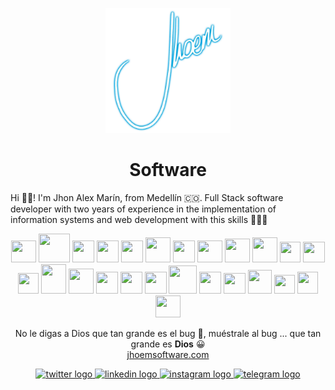 <!--
### Hi there 👋
**JhoemSoftware/JhoemSoftware** is a ✨ _special_ ✨ repository because its `README.md` (this file) appears on your GitHub profile.
Here are some ideas to get you started:
- 🔭 I’m currently working on ...
- 🌱 I’m currently learning ...
- 👯 I’m looking to collaborate on ...
- 🤔 I’m looking for help with ...
- 💬 Ask me about ...
- 📫 How to reach me: ...
- 😄 Pronouns: ...
- ⚡ Fun fact: ...
-->
<!-- <p align='center'>
	<img src="https://i.ibb.co/hcjmvZL/jhonem-Azul.png" style="width: 200px;">
</p> -->
<p align='center'>
	<img src="https://raw.githubusercontent.com/JhoemSoftware/JhoemSoftwareWebReact/master/public/jhoemAzul.webp" style="width: 200px;">
</p>

<h1 align='center'>Software</h1>

Hi 👋🏼! I'm Jhon Alex Marín, from Medellín  🇨🇴. Full Stack software developer with two years of experience in the implementation of information systems and web development with this skills 👨🏻‍💻

<p align='center'>
    <!-- GIT -->
<img src="https://cdn.icon-icons.com/icons2/2107/PNG/512/file_type_git_icon_130581.png" style="width:40px;height:35px">
<!-- Docker -->
<img src="https://cdn.icon-icons.com/icons2/2415/PNG/512/docker_original_logo_icon_146556.png" style="width:50px;height:46px">
<!-- HTML -->
<img src="https://cdn.icon-icons.com/icons2/2107/PNG/512/file_type_html_icon_130541.png" style="width:35px;height:35px">
<!-- CSS -->
<img src="https://cdn.icon-icons.com/icons2/2107/PNG/512/file_type_css_icon_130661.png" style="width:35px;height:35px">
<!-- Bootstrap -->
<img src="https://imgs.search.brave.com/uDLbeMEBxKvamOj0mQ7eLH0-vR_btuM6B3w5CY90x6c/rs:fit:872:807:1/g:ce/aHR0cHM6Ly93d3cu/cGluY2xpcGFydC5j/b20vcGljZGlyL2Jp/Zy8zNS0zNTM5MzJf/Ym9vdHN0cmFwLWJv/b3RzdHJhcC00LWxv/Z28tcG5nLWNsaXBh/cnQucG5n" style="width:35px;height:35px">
<!-- Tailwind -->
<img src="https://cdn.icon-icons.com/icons2/2107/PNG/512/file_type_tailwind_icon_130128.png" style="width:40px;height:40px">
<!-- JS -->
<img src="https://cdn.icon-icons.com/icons2/2107/PNG/512/file_type_js_official_icon_130509.png" style="width:35px;height:35px">
<!-- TS -->
<img src="https://cdn.icon-icons.com/icons2/2107/PNG/512/file_type_typescript_official_icon_130107.png" style="width:40px;height:35px">
<!-- Node -->
<img src="https://cdn.icon-icons.com/icons2/2107/PNG/512/file_type_node_icon_130301.png" style="width:40px;height:38px">
<!-- Express -->
<img src="https://jsurt.github.io/jacks-portfolio/images/color-express-icon%20(1).png" style="width:40px;height:40px">
<!-- NestJS -->
<img src="https://cdn.icon-icons.com/icons2/2699/PNG/512/nestjs_logo_icon_168087.png" style="width:33px;height:33px">
<!-- Graphql -->
<img src="https://cdn.icon-icons.com/icons2/2107/PNG/512/file_type_graphql_icon_130564.png" style="width:35px;height:33px">
<!-- Jest -->
<img src="https://cdn.icon-icons.com/icons2/2107/PNG/512/file_type_jest_snapshot_icon_130513.png" style="width:33px;height:33px">
<!-- Handlebars -->
<img src="https://cdn.icon-icons.com/icons2/2107/PNG/512/file_type_handlebars_icon_130555.png" style="width:40px;height:47px">
<!-- Pug -->
<img src="https://cdn.icon-icons.com/icons2/2699/PNG/512/pugjs_logo_icon_170825.png" style="width:40px;height:40px">
<!-- React -->
<img src="https://cdn.icon-icons.com/icons2/2415/PNG/512/react_original_logo_icon_146374.png" style="width:35px;height:35px">
<!-- Next -->
<img src="https://pbs.twimg.com/profile_images/1565710214019444737/if82cpbS_400x400.jpg" style="width:35px;height:35px">
<!-- Vue -->
<img src="https://cdn.icon-icons.com/icons2/2107/PNG/512/file_type_vue_icon_130078.png" style="width:35px;height:35px">
<!-- PHP -->
<img src="https://cdn.icon-icons.com/icons2/2107/PNG/512/file_type_php_icon_130266.png" style="width:45px;height:45px">
<!-- Laravel -->
<img src="https://cdn.icon-icons.com/icons2/2699/PNG/512/laravel_logo_icon_168331.png" style="width:35px;height:35px">
<!-- Livewire -->
<img src="https://imgs.search.brave.com/6iqlYN3nj1G5hHx8r-E8hd3HPDcOO71f-cUe6ynN5IE/rs:fit:653:653:1/g:ce/aHR0cHM6Ly9pbmR5/a29uaW5nLm5sL3dw/LWNvbnRlbnQvdXBs/b2Fkcy8yMDIwLzAz/L0xpdmV3aXJlLnBu/Zw" style="width:35px;height:33px">
<!-- Mongo -->
<img src="https://cdn.icon-icons.com/icons2/2107/PNG/512/file_type_mongo_icon_130383.png" style="width:38px;height:38px">
<!-- SQL Server -->
<img src="https://i.ibb.co/nRPfJty/sql.png" style="width:33px;height:30px">
<!-- Postgres -->
<img src="https://cdn.icon-icons.com/icons2/2699/PNG/512/postgresql_src_logo_icon_170834.png" style="width:33px;height:35px">
<!-- Mysql -->
<img src="https://cdn.icon-icons.com/icons2/2699/PNG/512/mysql_official_logo_icon_169938.png" style="width:40px;height:35px">
</p>

<p align='center'>No le digas a Dios que tan grande es el bug 🐞, muéstrale al bug ... que tan grande es <b>Dios</b> 😀<br>
<a href="https://jhoemsoftware.netlify.app/" target="_blank" align='center'>jhoemsoftware.com</a>
</p>

<p align='center'>
  <a href="https://twitter.com/JhoemLive" target="_blank">
    <img src="https://img.shields.io/static/v1?message=Twitter&logo=twitter&label=&color=1DA1F2&logoColor=white&labelColor=&style=for-the-badge" height="35" alt="twitter logo"  />
  </a>
  <a href="https://www.linkedin.com/in/jhoemsoftware/" target="_blank">
    <img src="https://img.shields.io/static/v1?message=LinkedIn&logo=linkedin&label=&color=0077B5&logoColor=white&labelColor=&style=for-the-badge" height="35" alt="linkedin logo"  />
  </a>
  <a href="https://www.instagram.com/jhoem_soft/" target="_blank">
    <img src="https://img.shields.io/static/v1?message=Instagram&logo=instagram&label=&color=E4405F&logoColor=white&labelColor=&style=for-the-badge" height="35" alt="instagram logo"  />
  </a>
  <a href="https://t.me/JhoemSoft" target="_blank">
    <img src="https://img.shields.io/static/v1?message=Telegram&logo=telegram&label=&color=2CA5E0&logoColor=white&labelColor=&style=for-the-badge" height="35" alt="telegram logo"  />
  </a>
</p>